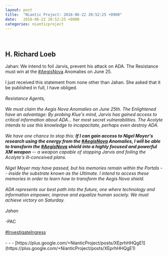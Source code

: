 ```yaml
---
layout: post
title:  "Niantic Project: 2016-06-22 20:52:25 +0900"
date:   2016-06-22 20:52:25 +0900
categories: nianticproject
---
```

<div class="shared"><br /><h2>H. Richard Loeb</h2>Jahan: We intend to foil Jarvis, prevent his attack on ADA. The Resistance must win at the <a rel="nofollow" class="ot-hashtag" href="https://plus.google.com/s/%23AegisNova">#AegisNova</a> Anomalies on June 25.<br /><br />I just received this statement from none other than Jahan. She asked that it be published in full, I have obliged.<br /><br /><i>Resistance Agents,</i><br /><br /><i>We must claim the Aegis Nova Anomalies on June 25th. The Enlightened have an advantage: By probing Klue's mind, Jarvis has gained access to critical information about ADA... her most secret vulnerabilities. The Acolyte intends to use this knowledge to incapacitate, perhaps even destroy ADA.</i><br /><br /><i>We have one chance to stop this: </i><b><i>If I can gain access to Nigel Moyer's research using the energy from the </i></b><b><i><a rel="nofollow" class="ot-hashtag" href="https://plus.google.com/s/%23AegisNova">#AegisNova</a></i></b><b><i> Anomalies, I will be able to transform the </i></b><b><i><a rel="nofollow" class="ot-hashtag" href="https://plus.google.com/s/%23AegisNova">#AegisNova</a></i></b><b><i> shield into a highly focused and powerful XM weapon</i></b><i> -- a weapon capable of stopping Jarvis and foiling the Acolyte's ill-conceived plans.</i><br /><br /><i>Nigel Moyer may have passed, but his memories remain within the Portals -- inside the substrate known as the Ultimate. I intend to access these memories in order to learn how to transform the Aegis Nova shield.</i><br /><br /><i>ADA represents our best path into the future, one where technology and information empower, improve and equalize human society. We must achieve victory on Saturday.</i><br /><br /><i>Jahan</i><br /><br />-PAC<br /><br /><a rel="nofollow" class="ot-hashtag" href="https://plus.google.com/s/%23InvestigateIngress">#InvestigateIngress</a><br /><br /></div>
- - -
[https://plus.google.com/+NianticProject/posts/XEprhHHQgE1](https://plus.google.com/+NianticProject/posts/XEprhHHQgE1)
